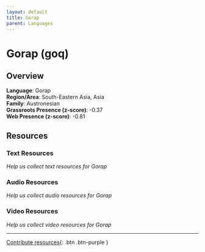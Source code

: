 ```yaml
---
layout: default
title: Gorap
parent: Languages
---
```


# Gorap (goq)

## Overview

**Language**: Gorap  
**Region/Area**: South-Eastern Asia, Asia  
**Family**: Austronesian  
**Grassroots Presence (z-score)**: -0.37  
**Web Presence (z-score)**: -0.81  

## Resources

### Text Resources
*Help us collect text resources for Gorap*

### Audio Resources
*Help us collect audio resources for Gorap*

### Video Resources
*Help us collect video resources for Gorap*

---

[Contribute resources](https://forms.office.com/e/1SfLJx3u1r){: .btn .btn-purple }
